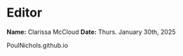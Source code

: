 # **Editor**
**Name:** Clarissa McCloud
**Date:** Thurs. January 30th, 2025

 PoulNichols.github.io
